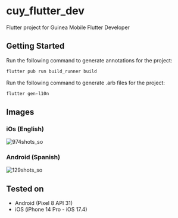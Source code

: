 # cuy_flutter_dev

Flutter project for Guinea Mobile Flutter Developer

## Getting Started

Run the following command to generate annotations for the project:

```bash
flutter pub run build_runner build
```

Run the following command to generate .arb files for the project:

```bash
flutter gen-l10n
```

## Images

### iOs (English)
![974shots_so](https://github.com/israel-gs/cuy_flutter_dev/assets/19498115/284b13ae-69ce-4d85-b40d-5ba277c37c5a)

### Android (Spanish)
![129shots_so](https://github.com/israel-gs/cuy_flutter_dev/assets/19498115/527de7a8-cf86-4e9c-b66f-ca5e036aecc9)


## Tested on
- Android (Pixel 8 API 31)
- iOS (iPhone 14 Pro - iOS 17.4)
